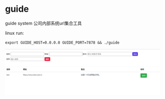 # guide
guide system
公司内部系统url集合工具

linux run:

```shell
export GUIDE_HOST=0.0.0.0 GUIDE_PORT=7878 && ./guide

```

![](pic/tb.png)
